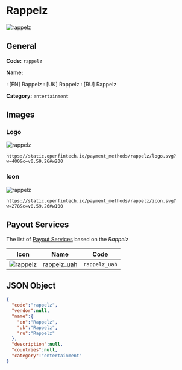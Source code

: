 
# Rappelz 
![rappelz](https://static.openfintech.io/payment_methods/rappelz/logo.svg?w=400&c=v0.59.26#w200)  

## General 
**Code:** `rappelz` 
 
**Name:** 
 
:	[EN] Rappelz 
:	[UK] Rappelz 
:	[RU] Rappelz 
 
**Category:** `entertainment` 
 

## Images 

### Logo 
![rappelz](https://static.openfintech.io/payment_methods/rappelz/logo.svg?w=400&c=v0.59.26#w200)  

```
https://static.openfintech.io/payment_methods/rappelz/logo.svg?w=400&c=v0.59.26#w200
```  

### Icon 
![rappelz](https://static.openfintech.io/payment_methods/rappelz/icon.svg?w=278&c=v0.59.26#w100)  

```
https://static.openfintech.io/payment_methods/rappelz/icon.svg?w=278&c=v0.59.26#w100
```  

## Payout Services 
 
The list of [Payout Services](/payout-services/) based on the _Rappelz_ 

|Icon|Name|Code| 
|:---:|:---:|:---:| 
|![rappelz](https://static.openfintech.io/payout_methods/rappelz/icon.svg?w=278&c=v0.59.26#w40) |[rappelz_uah](/payout-services/rappelz_uah/)|`rappelz_uah`| 
 

## JSON Object 

```json
{
  "code":"rappelz",
  "vendor":null,
  "name":{
    "en":"Rappelz",
    "uk":"Rappelz",
    "ru":"Rappelz"
  },
  "description":null,
  "countries":null,
  "category":"entertainment"
}
```  
